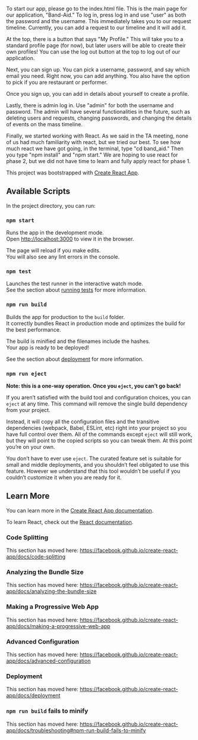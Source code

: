 To start our app, please go to the index.html file. This is the main page for our application, "Band-Aid." To log in, press log in and use "user" as both the password and the username. This immediately takes you to our request timeline. Currently, you can add a request to our timeline and it will add it. 

At the top, there is a button that says "My Profile." This will take you to a standard profile page (for now), but later users will be able to create their own profiles! You can use the log out button at the top to log out of our application.

Next, you can sign up. You can pick a username, password, and say which email you need. Right now, you can add anything. You also have the option to pick if you are restaurant or performer. 

Once you sign up, you can add in details about yourself to create a profile. 

Lastly, there is admin log in. Use "admin" for both the username and password. The admin will have several functionalities in the future, such as deleting users and requests, changing passwords, and changing the details of events on the mass timeline.

Finally, we started working with React. As we said in the TA meeting, none of us had much familiarity with react, but we tried our best. To see how much react we have got going, in the terminal, type "cd band_aid." Then you type "npm install" and "npm start." We are hoping to use react for phase 2, but we did not have time to learn and fully apply react for phase 1.

This project was bootstrapped with [Create React App](https://github.com/facebook/create-react-app).

## Available Scripts

In the project directory, you can run:

### `npm start`

Runs the app in the development mode.<br />
Open [http://localhost:3000](http://localhost:3000) to view it in the browser.

The page will reload if you make edits.<br />
You will also see any lint errors in the console.

### `npm test`

Launches the test runner in the interactive watch mode.<br />
See the section about [running tests](https://facebook.github.io/create-react-app/docs/running-tests) for more information.

### `npm run build`

Builds the app for production to the `build` folder.<br />
It correctly bundles React in production mode and optimizes the build for the best performance.

The build is minified and the filenames include the hashes.<br />
Your app is ready to be deployed!

See the section about [deployment](https://facebook.github.io/create-react-app/docs/deployment) for more information.

### `npm run eject`

**Note: this is a one-way operation. Once you `eject`, you can’t go back!**

If you aren’t satisfied with the build tool and configuration choices, you can `eject` at any time. This command will remove the single build dependency from your project.

Instead, it will copy all the configuration files and the transitive dependencies (webpack, Babel, ESLint, etc) right into your project so you have full control over them. All of the commands except `eject` will still work, but they will point to the copied scripts so you can tweak them. At this point you’re on your own.

You don’t have to ever use `eject`. The curated feature set is suitable for small and middle deployments, and you shouldn’t feel obligated to use this feature. However we understand that this tool wouldn’t be useful if you couldn’t customize it when you are ready for it.

## Learn More

You can learn more in the [Create React App documentation](https://facebook.github.io/create-react-app/docs/getting-started).

To learn React, check out the [React documentation](https://reactjs.org/).

### Code Splitting

This section has moved here: https://facebook.github.io/create-react-app/docs/code-splitting

### Analyzing the Bundle Size

This section has moved here: https://facebook.github.io/create-react-app/docs/analyzing-the-bundle-size

### Making a Progressive Web App

This section has moved here: https://facebook.github.io/create-react-app/docs/making-a-progressive-web-app

### Advanced Configuration

This section has moved here: https://facebook.github.io/create-react-app/docs/advanced-configuration

### Deployment

This section has moved here: https://facebook.github.io/create-react-app/docs/deployment

### `npm run build` fails to minify

This section has moved here: https://facebook.github.io/create-react-app/docs/troubleshooting#npm-run-build-fails-to-minify

